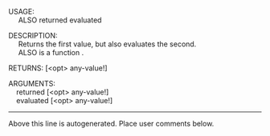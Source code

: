 USAGE:  
&nbsp;&nbsp;&nbsp;&nbsp;&nbsp;ALSO&nbsp;returned&nbsp;evaluated&nbsp;  
  
DESCRIPTION:  
&nbsp;&nbsp;&nbsp;&nbsp;&nbsp;Returns&nbsp;the&nbsp;first&nbsp;value,&nbsp;but&nbsp;also&nbsp;evaluates&nbsp;the&nbsp;second.  
&nbsp;&nbsp;&nbsp;&nbsp;&nbsp;ALSO&nbsp;is&nbsp;a&nbsp;function&nbsp;.  
  
RETURNS:&nbsp;[&lt;opt&gt;&nbsp;any-value!]  
  
ARGUMENTS:  
&nbsp;&nbsp;&nbsp;&nbsp;returned&nbsp;[&lt;opt&gt;&nbsp;any-value!]  
&nbsp;&nbsp;&nbsp;&nbsp;evaluated&nbsp;[&lt;opt&gt;&nbsp;any-value!]  
___
Above this line is autogenerated. Place user comments below.